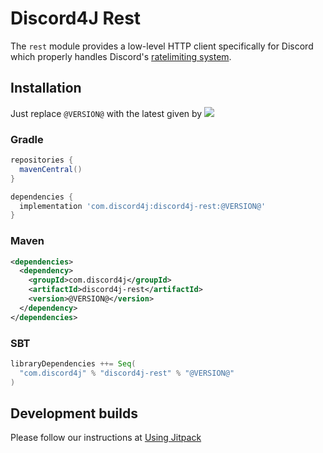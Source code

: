 # Discord4J Rest
The `rest` module provides a low-level HTTP client specifically for Discord which properly handles Discord's [ratelimiting system](https://discordapp.com/developers/docs/topics/rate-limits).

## Installation
Just replace `@VERSION@` with the latest given by ![](https://img.shields.io/maven-central/v/com.discord4j/discord4j-rest.svg?style=flat-square)
### Gradle
```groovy
repositories {
  mavenCentral()
}

dependencies {
  implementation 'com.discord4j:discord4j-rest:@VERSION@'
}
```
### Maven
```xml
<dependencies>
  <dependency>
    <groupId>com.discord4j</groupId>
    <artifactId>discord4j-rest</artifactId>
    <version>@VERSION@</version>
  </dependency>
</dependencies>
```

### SBT
```scala
libraryDependencies ++= Seq(
  "com.discord4j" % "discord4j-rest" % "@VERSION@"
)
```

## Development builds
Please follow our instructions at [Using Jitpack](https://github.com/Discord4J/Discord4J/wiki/Using-Jitpack)

